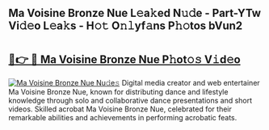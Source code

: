 ## Ma Voisine Bronze Nue L𝚎a𝚔ed N𝚞𝚍e - Part-YTw Vi𝚍𝚎o L𝚎a𝚔s - H𝚘𝚝 O𝚗𝚕yf𝚊ns P𝚑𝚘tos bVun2

# <h2><a href="http://kf5ub3p.oniu.top/?m=Ma+Voisine+Bronze+Nue">🔗👉 🔴 Ma Voisine Bronze Nue P𝚑ot𝚘𝚜 V𝚒d𝚎o</a></h2>

[![Ma Voisine Bronze Nue Nu𝚍e𝚜](https://i.imgur.com/0qMVB7G.gif)](http://kf5ub3p.oniu.top/?m=Ma+Voisine+Bronze+Nue)
Digital media creator and web entertainer Ma Voisine Bronze Nue, known for distributing dance and lifestyle knowledge through solo and collaborative dance presentations and short videos. Skilled acrobat Ma Voisine Bronze Nue, celebrated for their remarkable abilities and achievements in performing acrobatic feats.  
